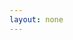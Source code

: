 ```yaml
---
layout: none
---
```


<RedoclyAPIBlock src="https://developer-stage.adobe.com/redocly-test/openapi/upload_image.yaml" width="600px" typography="fontFamily: `serif`, fontSize: '20px'" codeBlock="tokens: { punctuation: { color: 'red ' }}" disableSidebar />
